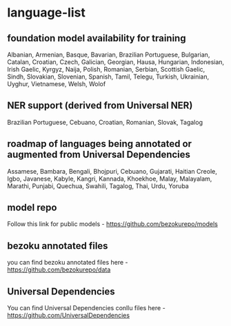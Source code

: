 # language-list
## foundation model availability for training
Albanian, Armenian, Basque, Bavarian, Brazilian Portuguese, Bulgarian, Catalan, Croatian, Czech, Galician, Georgian, Hausa, Hungarian, Indonesian, Irish Gaelic, Kyrgyz, Naija, Polish, Romanian, Serbian, Scottish Gaelic, Sindh, Slovakian, Slovenian, Spanish, Tamil, Telegu, Turkish, Ukrainian, Uyghur, Vietnamese, Welsh, Wolof
## NER support (derived from Universal NER)
Brazilian Portuguese, Cebuano, Croatian, Romanian, Slovak, Tagalog
## roadmap of languages being annotated or augmented from Universal Dependencies
Assamese, Bambara, Bengali, Bhojpuri, Cebuano, Gujarati, Haitian Creole, Igbo, Javanese, Kabyle, Kangri, Kannada, Khoekhoe, Malay, Malayalam, Marathi, Punjabi, Quechua, Swahili, Tagalog, Thai, Urdu, Yoruba
## model repo
Follow this link for public models - https://github.com/bezokurepo/models
## bezoku annotated files
you can find bezoku annotated files here - https://github.com/bezokurepo/data
## Universal Dependencies
You can find Universal Dependencies conllu files here - https://github.com/UniversalDependencies
